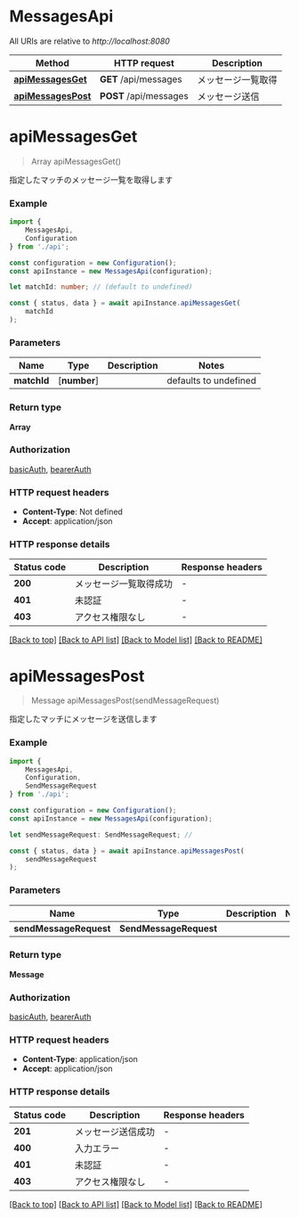# MessagesApi

All URIs are relative to *http://localhost:8080*

|Method | HTTP request | Description|
|------------- | ------------- | -------------|
|[**apiMessagesGet**](#apimessagesget) | **GET** /api/messages | メッセージ一覧取得|
|[**apiMessagesPost**](#apimessagespost) | **POST** /api/messages | メッセージ送信|

# **apiMessagesGet**
> Array<Message> apiMessagesGet()

指定したマッチのメッセージ一覧を取得します

### Example

```typescript
import {
    MessagesApi,
    Configuration
} from './api';

const configuration = new Configuration();
const apiInstance = new MessagesApi(configuration);

let matchId: number; // (default to undefined)

const { status, data } = await apiInstance.apiMessagesGet(
    matchId
);
```

### Parameters

|Name | Type | Description  | Notes|
|------------- | ------------- | ------------- | -------------|
| **matchId** | [**number**] |  | defaults to undefined|


### Return type

**Array<Message>**

### Authorization

[basicAuth](../README.md#basicAuth), [bearerAuth](../README.md#bearerAuth)

### HTTP request headers

 - **Content-Type**: Not defined
 - **Accept**: application/json


### HTTP response details
| Status code | Description | Response headers |
|-------------|-------------|------------------|
|**200** | メッセージ一覧取得成功 |  -  |
|**401** | 未認証 |  -  |
|**403** | アクセス権限なし |  -  |

[[Back to top]](#) [[Back to API list]](../README.md#documentation-for-api-endpoints) [[Back to Model list]](../README.md#documentation-for-models) [[Back to README]](../README.md)

# **apiMessagesPost**
> Message apiMessagesPost(sendMessageRequest)

指定したマッチにメッセージを送信します

### Example

```typescript
import {
    MessagesApi,
    Configuration,
    SendMessageRequest
} from './api';

const configuration = new Configuration();
const apiInstance = new MessagesApi(configuration);

let sendMessageRequest: SendMessageRequest; //

const { status, data } = await apiInstance.apiMessagesPost(
    sendMessageRequest
);
```

### Parameters

|Name | Type | Description  | Notes|
|------------- | ------------- | ------------- | -------------|
| **sendMessageRequest** | **SendMessageRequest**|  | |


### Return type

**Message**

### Authorization

[basicAuth](../README.md#basicAuth), [bearerAuth](../README.md#bearerAuth)

### HTTP request headers

 - **Content-Type**: application/json
 - **Accept**: application/json


### HTTP response details
| Status code | Description | Response headers |
|-------------|-------------|------------------|
|**201** | メッセージ送信成功 |  -  |
|**400** | 入力エラー |  -  |
|**401** | 未認証 |  -  |
|**403** | アクセス権限なし |  -  |

[[Back to top]](#) [[Back to API list]](../README.md#documentation-for-api-endpoints) [[Back to Model list]](../README.md#documentation-for-models) [[Back to README]](../README.md)

